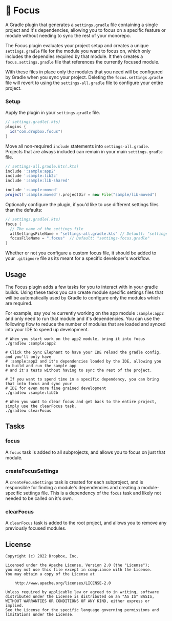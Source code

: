 # 🧘 Focus

A Gradle plugin that generates a `settings.gradle` file containing a
single project and it's dependencies, allowing you to focus on a specific
feature or module without needing to sync the rest of your monorepo.

The Focus plugin evaluates your project setup and creates a unique
`settings.gradle` file for the module you want to focus on, which only
includes the dependies required by that module.  It then creates a
`focus.settings.gradle` file that references the currently focused module.

With these files in place only the modules that you need will be configured
by Gradle when you sync your project.  Deleting the `focus.settings.gradle`
file will revert to using the `settings-all.gradle` file to configure your
entire project.

### Setup

Apply the plugin in your `settings.gradle` file.

```groovy
// settings.gradle(.kts)
plugins {
  id("com.dropbox.focus")
}
```

Move all non-required `include` statements into `settings-all.gradle`. Projects that are always
included can remain in your main `settings.gradle` file.

```groovy
// settings-all.gradle.kts(.kts)
include ':sample:app2'
include ':sample:lib2c'
include ':sample:lib-shared'

include ':sample:moved'
project(':sample:moved').projectDir = new File("sample/lib-moved")
```

Optionally configure the plugin, if you'd like to use different settings files than the defaults:

```groovy
// settings.gradle(.kts)
focus {
  // The name of the settings file
  allSettingsFileName = "settings-all.gradle.kts" // Default: "settings-all.gradle"
  focusFileName = ".focus"  // Default: "settings-focus.gradle"
}
```

Whether or not you configure a custom focus file, it should be added to your `.gitignore` file as
its meant for a specific developer's workflow.

## Usage

The Focus plugin adds a few tasks for you to interact with in your gradle builds. Using these tasks
you can create module specific settings files that will be automatically used by Gradle to configure
only the modules which are required.

For example, say you're currently working on the app module `:sample:app2` and only need to run that
module and it's dependencies. You can use the following flow to reduce the number of modules that
are loaded and synced into your IDE to speed up development.

```shell
# When you start work on the app2 module, bring it into focus
./gradlew :sample:app2

# Click the Sync Elephant to have your IDE reload the gradle config, and you'll only have
# :sample:app2 and it's dependencies loaded by the IDE, allowing you to build and run the sample app
# and it's tests without having to sync the rest of the project.

# If you want to spend time in a specific dependency, you can bring that into focus and sync your
# IDE for even more fine grained development
./gradlew :sample:lib2b

# When you want to clear focus and get back to the entire project, simply use the clearFocus task.
./gradlew clearFocus
```

## Tasks

### focus

A `focus` task is added to all subprojects, and allows you to focus on just that module.

### createFocusSettings

A `createFocusSettings` task is created for each subproject, and is responsible for finding a
module's dependencies and creating a module-specific settings file. This is a dependency of the
`focus` task and likely not needed to be called on it's own.

### clearFocus

A `clearFocus` task is added to the root project, and allows you to remove any previously focused
modules.

## License

    Copyright (c) 2022 Dropbox, Inc.

    Licensed under the Apache License, Version 2.0 (the "License");
    you may not use this file except in compliance with the License.
    You may obtain a copy of the License at

        http://www.apache.org/licenses/LICENSE-2.0

    Unless required by applicable law or agreed to in writing, software
    distributed under the License is distributed on an "AS IS" BASIS,
    WITHOUT WARRANTIES OR CONDITIONS OF ANY KIND, either express or implied.
    See the License for the specific language governing permissions and
    limitations under the License.


